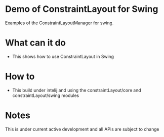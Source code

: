 # Demo of ConstraintLayout for Swing

Examples of the ConstraintLayoutManager for swing.



# What can it do

- This shows how to use ConstraintLayout in Swing

# How to

- This build under intelij and using the constraintLayout/core and constraintLayout/swing modules 

# Notes

This is under current active development and all APIs are subject to change